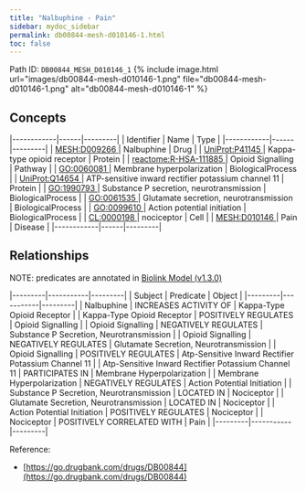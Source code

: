 ```yaml
---
title: "Nalbuphine - Pain"
sidebar: mydoc_sidebar
permalink: db00844-mesh-d010146-1.html
toc: false 
---
```



Path ID: `DB00844_MESH_D010146_1`
{% include image.html url="images/db00844-mesh-d010146-1.png" file="db00844-mesh-d010146-1.png" alt="db00844-mesh-d010146-1" %}

## Concepts

|------------|------|---------|
| Identifier | Name | Type    |
|------------|------|---------|
| <a href="https://identifiers.org/MESH:D009266">MESH:D009266 </a> | Nalbuphine | Drug |
| <a href="https://identifiers.org/UniProt:P41145">UniProt:P41145 </a> | Kappa-type opioid receptor | Protein |
| <a href="https://identifiers.org/reactome:R-HSA-111885">reactome:R-HSA-111885 </a> | Opioid Signalling | Pathway |
| <a href="https://identifiers.org/GO:0060081">GO:0060081 </a> | Membrane hyperpolarization | BiologicalProcess |
| <a href="https://identifiers.org/UniProt:Q14654">UniProt:Q14654 </a> | ATP-sensitive inward rectifier potassium channel 11 | Protein |
| <a href="https://identifiers.org/GO:1990793">GO:1990793 </a> | Substance P secretion, neurotransmission | BiologicalProcess |
| <a href="https://identifiers.org/GO:0061535">GO:0061535 </a> | Glutamate secretion, neurotransmission | BiologicalProcess |
| <a href="https://identifiers.org/GO:0099610">GO:0099610 </a> | Action potential initiation | BiologicalProcess |
| <a href="https://identifiers.org/CL:0000198">CL:0000198 </a> | nociceptor | Cell |
| <a href="https://identifiers.org/MESH:D010146">MESH:D010146 </a> | Pain | Disease |
|------------|------|---------|

## Relationships


NOTE: predicates are annotated in <a href="https://github.com/biolink/biolink-model/releases/tag/v1.3.0">Biolink Model (v1.3.0)</a>

|---------|-----------|---------|
| Subject | Predicate | Object  |
|---------|-----------|---------|
| Nalbuphine | INCREASES ACTIVITY OF | Kappa-Type Opioid Receptor |
| Kappa-Type Opioid Receptor | POSITIVELY REGULATES | Opioid Signalling |
| Opioid Signalling | NEGATIVELY REGULATES | Substance P Secretion, Neurotransmission |
| Opioid Signalling | NEGATIVELY REGULATES | Glutamate Secretion, Neurotransmission |
| Opioid Signalling | POSITIVELY REGULATES | Atp-Sensitive Inward Rectifier Potassium Channel 11 |
| Atp-Sensitive Inward Rectifier Potassium Channel 11 | PARTICIPATES IN | Membrane Hyperpolarization |
| Membrane Hyperpolarization | NEGATIVELY REGULATES | Action Potential Initiation |
| Substance P Secretion, Neurotransmission | LOCATED IN | Nociceptor |
| Glutamate Secretion, Neurotransmission | LOCATED IN | Nociceptor |
| Action Potential Initiation | POSITIVELY REGULATES | Nociceptor |
| Nociceptor | POSITIVELY CORRELATED WITH | Pain |
|---------|-----------|---------|

Reference: 
  - [https://go.drugbank.com/drugs/DB00844](https://go.drugbank.com/drugs/DB00844)
